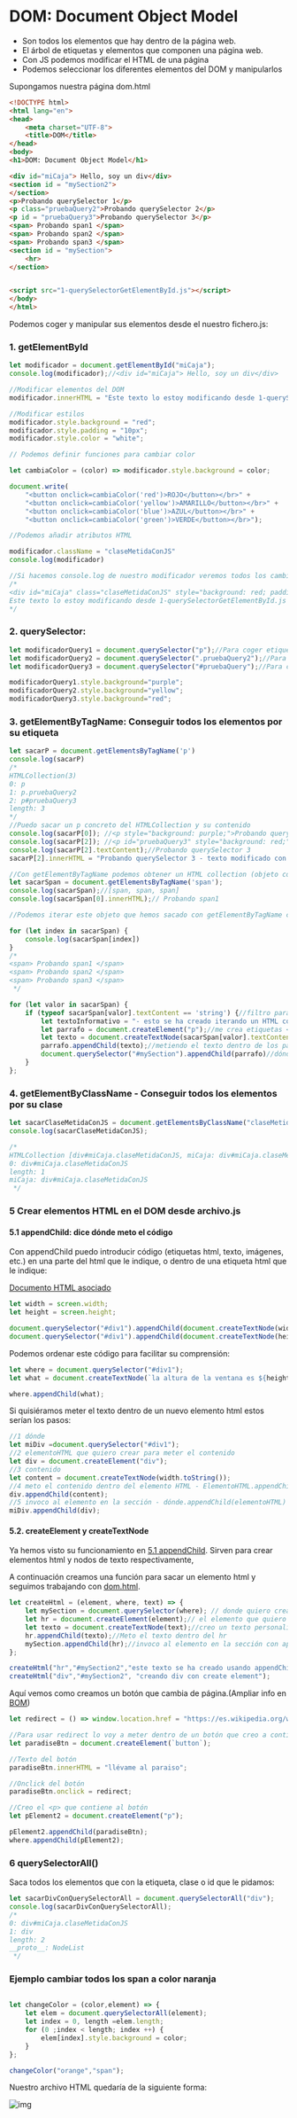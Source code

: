 # DOM: Document Object Model

* Son todos los elementos que hay dentro de la página web.
* El árbol de etiquetas y elementos que componen una página web.
* Con JS podemos modificar el HTML de una página
* Podemos seleccionar los diferentes elementos del DOM y manipularlos

Supongamos nuestra página dom.html
```html
<!DOCTYPE html>
<html lang="en">
<head>
    <meta charset="UTF-8">
    <title>DOM</title>
</head>
<body>
<h1>DOM: Document Object Model</h1>

<div id="miCaja"> Hello, soy un div</div>
<section id = "mySection2">
</section>
<p>Probando querySelector 1</p>
<p class="pruebaQuery2">Probando querySelector 2</p>
<p id = "pruebaQuery3">Probando querySelector 3</p>
<span> Probando span1 </span>
<span> Probando span2 </span>
<span> Probando span3 </span>
<section id = "mySection">
    <hr>
</section>


<script src="1-querySelectorGetElementById.js"></script>
</body>
</html>
```

Podemos coger y manipular sus elementos desde el nuestro fichero.js:

### 1. getElementById

```jsx
let modificador = document.getElementById("miCaja");
console.log(modificador);//<div id="miCaja"> Hello, soy un div</div>

//Modificar elementos del DOM
modificador.innerHTML = "Este texto lo estoy modificando desde 1-querySelectorGetElementById.js usando innerHTML y getElementById"

//Modificar estilos
modificador.style.background = "red";
modificador.style.padding = "10px";
modificador.style.color = "white";

// Podemos definir funciones para cambiar color

let cambiaColor = (color) => modificador.style.background = color;

document.write(
    "<button onclick=cambiaColor('red')>ROJO</button></br>" +
    "<button onclick=cambiaColor('yellow')>AMARILLO</button></br>" +
    "<button onclick=cambiaColor('blue')>AZUL</button></br>" +
    "<button onclick=cambiaColor('green')>VERDE</button></br>");

//Podemos añadir atributos HTML

modificador.className = "claseMetidaConJS"
console.log(modificador)

//Si hacemos console.log de nuestro modificador veremos todos los cambios introducidos en el HTML:
/*
<div id="miCaja" class="claseMetidaConJS" style="background: red; padding: 10px; color: white;">
Este texto lo estoy modificando desde 1-querySelectorGetElementById.js usando innerHTML y getElementById</div>
*/
```
### 2. querySelector:
```jsx
let modificadorQuery1 = document.querySelector("p");//Para coger etiquetas html
let modificadorQuery2 = document.querySelector(".pruebaQuery2");//Para coger clases
let modificadorQuery3 = document.querySelector("#pruebaQuery");//Para coger id

modificadorQuery1.style.background="purple";
modificadorQuery2.style.background="yellow";
modificadorQuery3.style.background="red";
```
### 3. getElementByTagName: Conseguir todos los elementos por su etiqueta
```jsx
let sacarP = document.getElementsByTagName('p')
console.log(sacarP)
/*
HTMLCollection(3)
0: p
1: p.pruebaQuery2
2: p#pruebaQuery3
length: 3
*/
//Puedo sacar un p concreto del HTMLCollection y su contenido
console.log(sacarP[0]); //<p style="background: purple;">Probando querySelector 1</p>
console.log(sacarP[2]); //<p id="pruebaQuery3" style="background: red;">Probando querySelector 3</p>
console.log(sacarP[2].textContent);//Probando querySelector 3
sacarP[2].innerHTML = "Probando querySelector 3 - texto modificado con innerHTML y getElementByTagName"

//Con getElementByTagName podemos obtener un HTML collection (objeto con los componentes de las etiquetas HTML que seleccionemos)
let sacarSpan = document.getElementsByTagName('span');
console.log(sacarSpan);//[span, span, span]
console.log(sacarSpan[0].innerHTML);// Probando span1

//Podemos iterar este objeto que hemos sacado con getElementByTagName con for in (forEach es solo para arrays)

for (let index in sacarSpan) {
    console.log(sacarSpan[index])
}
/*
<span> Probando span1 </span>
<span> Probando span2 </span>
<span> Probando span3 </span>
 */

for (let valor in sacarSpan) {
    if (typeof sacarSpan[valor].textContent == 'string') {//filtro para que solo me pase los valores que son texto del objeto
        let textoInformativo = "- esto se ha creado iterando un HTML collection con for in, y usando createElement, createTextNode, querySelector y appendChild desde un archivo.js"
        let parrafo = document.createElement("p");//me crea etiquetas <p>
        let texto = document.createTextNode(sacarSpan[valor].textContent + textoInformativo);//me saca el texto dentro de mis span
        parrafo.appendChild(texto);//metiendo el texto dentro de los parrafos
        document.querySelector("#mySection").appendChild(parrafo)//dónde tiene que introducir parrafo dentro del html
    }
};
```
### 4. getElementByClassName - Conseguir todos los elementos por su clase

```jsx
let sacarClaseMetidaConJS = document.getElementsByClassName("claseMetidaConJS");
console.log(sacarClaseMetidaConJS);

/*
HTMLCollection [div#miCaja.claseMetidaConJS, miCaja: div#miCaja.claseMetidaConJS]
0: div#miCaja.claseMetidaConJS
length: 1
miCaja: div#miCaja.claseMetidaConJS
 */
```
### 5 Crear elementos HTML en el DOM desde archivo.js

#### 5.1 appendChild: dice dónde meto el código
Con appendChild puedo introducir código (etiquetas html, texto, imágenes, etc.) en una parte del html que le indique, o dentro de una etiqueta html que le indique:

[Documento HTML asociado](../13-BOM/bom.html)
```jsx 
let width = screen.width;
let height = screen.height;

document.querySelector("#div1").appendChild(document.createTextNode(width.toString()));
document.querySelector("#div1").appendChild(document.createTextNode(height.toString()));
```
Podemos ordenar este código para facilitar su comprensión:
```jsx 
let where = document.querySelector("#div1");
let what = document.createTextNode(`la altura de la ventana es ${height} y  su ancho es ${width}.`);

where.appendChild(what);
```
Si quisiéramos meter el texto dentro de un nuevo elemento html estos serían los pasos:

```jsx 
//1 dónde
let miDiv =document.querySelector("#div1");
//2 elementoHTML que quiero crear para meter el contenido
let div = document.createElement("div");
//3 contenido
let content = document.createTextNode(width.toString());
//4 meto el contenido dentro del elemento HTML - ElementoHTML.appendChild(contenido)
div.appendChild(content);
//5 invoco al elemento en la sección - dónde.appendChild(elementoHTML)
miDiv.appendChild(div);
```


#### 5.2. createElement y createTextNode
Ya hemos visto su funcionamiento en [5.1 appendChild](#5.1-appendChild:-dice-dónde-meto-el-código).
Sirven para crear elementos html y nodos de texto respectivamente,


A continuación creamos una función para sacar un elemento html y seguimos trabajando con [dom.html](dom.html).

```jsx
let createHtml = (element, where, text) => {
    let mySection = document.querySelector(where); // donde quiero crear los elementos
    let hr = document.createElement(element);// el elemento que quiero crear
    let texto = document.createTextNode(text);//creo un texto personalizado
    hr.appendChild(texto);//Meto el texto dentro del hr
    mySection.appendChild(hr);//invoco al elemento en la sección con appendChild
};

createHtml("hr","#mySection2","este texto se ha creado usando appendChild, querySelector y createTextNode");
createHtml("div","#mySection2", "creando div con create element");
```
Aquí vemos como creamos un botón que cambia de página.(Ampliar info en [BOM](../13-BOM/bom.md))

```jsx
let redirect = () => window.location.href = "https://es.wikipedia.org/wiki/Jerez_de_la_Frontera";

//Para usar redirect lo voy a meter dentro de un botón que creo a continuación:
let paradiseBtn = document.createElement(`button`);

//Texto del botón
paradiseBtn.innerHTML = "llévame al paraiso";

//Onclick del botón
paradiseBtn.onclick = redirect;

//Creo el <p> que contiene al botón
let pElement2 = document.createElement("p");

pElement2.appendChild(paradiseBtn);
where.appendChild(pElement2);
```

### 6 querySelectorAll()

Saca todos los elementos que con la etiqueta, clase o id que le pidamos:
```jsx
let sacarDivConQuerySelectorAll = document.querySelectorAll("div");
console.log(sacarDivConQuerySelectorAll);
/*
0: div#miCaja.claseMetidaConJS
1: div
length: 2
__proto__: NodeList
 */
```
### Ejemplo cambiar todos los span a color naranja
```jsx

let changeColor = (color,element) => {
    let elem = document.querySelectorAll(element);
    let index = 0, length =elem.length;
    for (0 ;index < length; index ++) {
        elem[index].style.background = color;
    }
};

changeColor("orange","span");

```
Nuestro archivo HTML quedaría de la siguiente forma:

![img](img/1.png)
